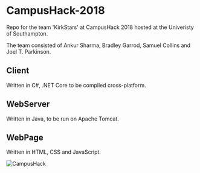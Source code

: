# CampusHack-2018
Repo for the team 'KirkStars' at CampusHack 2018 hosted at the Univeristy of Southampton.

The team consisted of Ankur Sharma, Bradley Garrod, Samuel Collins and Joel T. Parkinson.

## Client
Written in C#, .NET Core to be compiled cross-platform.

## WebServer
Written in Java, to be run on Apache Tomcat.

## WebPage
Written in HTML, CSS and JavaScript.

![CampusHack](https://i.imgur.com/COXrDyx.jpg)
